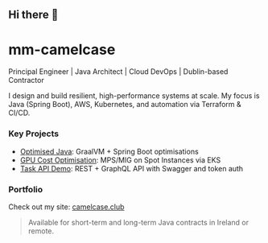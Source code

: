 ## Hi there 👋

<!--
**mm-camelcase/mm-camelcase** is a ✨ _special_ ✨ repository because its `README.md` (this file) appears on your GitHub profile.

Here are some ideas to get you started:

- 🔭 I’m currently working on ...
- 🌱 I’m currently learning ...
- 👯 I’m looking to collaborate on ...
- 🤔 I’m looking for help with ...
- 💬 Ask me about ...
- 📫 How to reach me: ...
- 😄 Pronouns: ...
- ⚡ Fun fact: ...
-->

# mm-camelcase

Principal Engineer | Java Architect | Cloud DevOps | Dublin-based Contractor

I design and build resilient, high-performance systems at scale. My focus is Java (Spring Boot), AWS, Kubernetes, and automation via Terraform & CI/CD.

### Key Projects
- [Optimised Java](https://github.com/mm-camelcase/optimised-java): GraalVM + Spring Boot optimisations
- [GPU Cost Optimisation](https://github.com/mm-camelcase/gpu-cost-optimisation): MPS/MIG on Spot Instances via EKS
- [Task API Demo](https://github.com/mm-camelcase/task-api-demo): REST + GraphQL API with Swagger and token auth

### Portfolio
Check out my site: [camelcase.club](https://www.camelcase.club)

> Available for short-term and long-term Java contracts in Ireland or remote.
